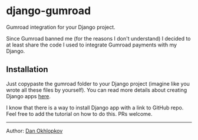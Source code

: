 # django-gumroad
Gumroad integration for your Django project.

Since Gumroad banned me (for the reasons I don't understand) I decided to at least share the code I used to integrate Gumroad payments with my Django.


## Installation

Just copypaste the gumroad folder to your Django project (imagine like you wrote all these files by yourself). You can read more details about creating Django apps [here](https://docs.djangoproject.com/en/3.1/intro/tutorial01/).

I know that there is a way to install Django app with a link to GitHub repo. Feel free to add the tutorial on how to do this. PRs welcome.

---
Author: [Dan Okhlopkov](https://twitter.com/danokhlopkov)
